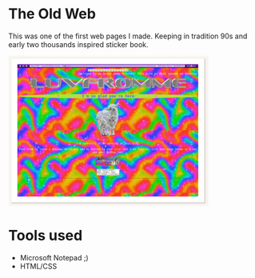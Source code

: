 # The Old Web 
This was one of the first web pages I made. Keeping in tradition 
90s and early two thousands inspired sticker book.
<p float="left">
  <img src="https://github.com/incalescence/90s_web/blob/main/screenshot.PNG" width="400">
</p>

# Tools used 
- Microsoft Notepad ;)
- HTML/CSS
